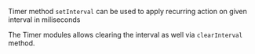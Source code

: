 Timer method `setInterval` can be used to apply recurring action on given interval in miliseconds

<snippet id='set-interval-example'/>
<snippet id='set-interval-example-ts'/>

The Timer modules allows clearing the interval as well via `clearInterval` method.

<snippet id='clear-interval-example'/>
<snippet id='clear-interval-example-ts'/>
